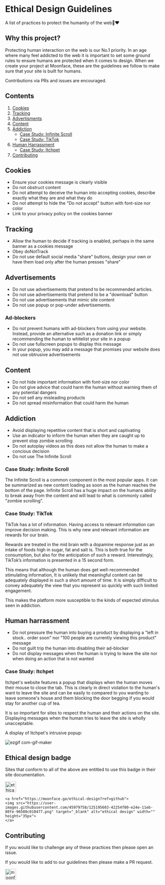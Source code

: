 # Ethical Design Guidelines
A list of practices to protect the humanity of the web🧍❤

## Why this project?
Protecting human interaction on the web is our No.1 priority. In an age where many feel addicted to the web it is important to set some ground rules to ensure humans are protected when it comes to design. When we create your project at Moonface, these are the guidelines we follow to make sure that your site is built for humans.

Contributions via PRs and issues are encouraged.

## Contents
1. [Cookies](#cookies)
1. [Tracking](#tracking)
2. [Advertisments](#tracking)
3. [Content](#content)
4. [Addiction](#addiction)
    - [Case Study: Infinite Scroll](#case-study-infinite-scroll)
    - [Case Study: TikTok](#case-study-tiktok)
6. [Human Harrassment](#human-harrassment)
    - [Case Study: Itchpet](#case-study-itchpet)
6. [Contributing](#contributing)

## Cookies
- Ensure your cookies message is clearly visible
- Do not obstruct content
- Do not attempt to deceive the human into accepting cookies, describe exactly what they are and what they do
- Do not attempt to hide the "Do not accept" button with font-size nor color
- Link to your privacy policy on the cookies banner

## Tracking
- Allow the human to decide if tracking is enabled, perhaps in the same banner as a cookies message
- Obey doNotTrack
- Do not use default social media "share" buttons, design your own or have them load only after the human presses "share"

## Advertisements
- Do not use advertisements that pretend to be recommended articles.
- Do not use advertisements that pretend to be a "download" button
- Do not use advertisements that mimic site content
- Do not use popup or pop-under advertisements.

### Ad-blockers
- Do not prevent humans with ad-blockers from using your website. Instead, provide an alternative such as a donation link or simply recommending the human to whitelist your site in a popup
- Do not use fullscreen popups to display this message
- In your popup, you may add a message that promises your website does not use obtrusive advertisements

## Content
- Do not hide important information with font-size nor color
- Do not give advice that could harm the human without warning them of any potential dangers
- Do not sell any misleading products
- Do not spread misinformation that could harm the human

## Addiction
- Avoid displaying repetitive content that is short and captivating
- Use an indicator to inform the human when they are caught up to prevent stop zombie scrolling
- Do not autoplay videos as this does not allow the human to make a concious decision
- Do not use The Infinite Scroll

### Case Study: Infinite Scroll

The Infinite Scroll is a common component in the most popular apps. It can be summarized as new content loading as soon as the human reaches the bottom of the page. Infinite Scroll has a huge impact on the humans ability to break away from the content and will lead to what is commonly called "zombie scrolling".

### Case Study: TikTok

TikTok has a lot of information. Having access to relevant information can improve decision making. This is why new and relevant information are rewards for our brain.

Rewards are treated in the mid brain with a dopamine response just as an intake of foods high in sugar, fat and salt is. This is both true for the consumption, but also for the anticipation of such a reward. Interestingly, TikTok’s information is presented in a 15 second form.

This means that although the human does get well-recommended stimulating information, It is unlikely that meaningful content can be adequately displayed in such a short amount of time. It is simply difficult to convey adequately the view that you represent so quickly with such limited engagement.

This makes the platform more susceptible to the kinds of expected stimulus seen in addiction.

## Human harrassment
- Do not pressure the human into buying a product by displaying a "left in stock.. order soon" nor "100 people are currently viewing this product" message
- Do not guilt trip the human into disabling their ad-blocker
- Do not display messages when the human is trying to leave the site nor when doing an action that is not wanted

### Case Study: Itchpet

Itchpet's website features a popup that displays when the human moves their mouse to close the tab. This is clearly in direct violation to the human's want to leave the site and can be easily to compared to you wanting to leave someone's house and them blocking the door begging if you would stay for another cup of tea.<br>

It is so important for sites to respect the human and their actions on the site. Displaying messages when the human tries to leave the site is wholly unacceptable.

A display of Itchpet's intrusive popup:

![ezgif com-gif-maker](https://user-images.githubusercontent.com/45979758/125140790-37ae6d00-e10b-11eb-86b0-95151ba084a2.gif)

## Ethical design badge

Sites that conform to all of the above are entitled to use this badge in their site documentation.

<a href="https://moonface.ga/ethical-design?ref=github">
<img src="https://user-images.githubusercontent.com/45979758/125195603-42254f80-e24e-11eb-80fe-96580c010477.png" target="_blank" alt="ethical design" width="" height="35px">
</a>

```
<a href="https://moonface.ga/ethical-design?ref=github">
<img src="https://user-images.githubusercontent.com/45979758/125195603-42254f80-e24e-11eb-80fe-96580c010477.png" target="_blank" alt="ethical design" width="" height="35px">
</a>
```

## Contributing

If you would like to challenge any of these practices then please open an issue.

If you would like to add to our guidelines then please make a PR request.

<a href="https://moonface.ga?ref=github">
<img src="https://user-images.githubusercontent.com/45979758/123560051-ef509000-d797-11eb-88dd-842b365a1f5f.png" target="_blank" alt="moonface" width="" height="35px">
</a>

